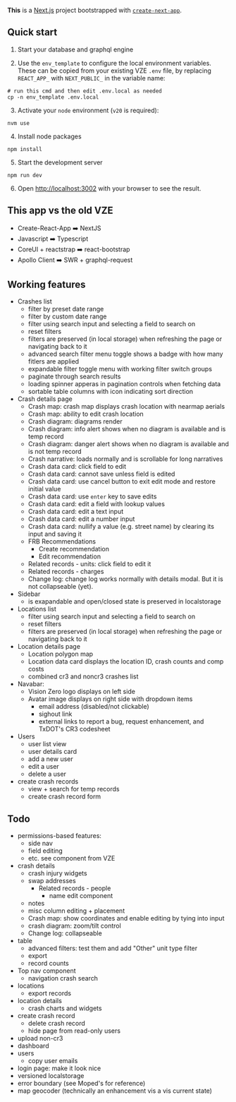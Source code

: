 **This** is a [Next.js](https://nextjs.org/) project bootstrapped with [`create-next-app`](https://github.com/vercel/next.js/tree/canary/packages/create-next-app).

## Quick start

1. Start your database and graphql engine

2. Use the `env_template` to configure the local environment variables. These can be copied from your existing VZE `.env` file, by replacing `REACT_APP_` with `NEXT_PUBLIC_` in the variable name:

```shell
# run this cmd and then edit .env.local as needed
cp -n env_template .env.local
```

3. Activate your `node` environment (`v20` is required):

```shell
nvm use
```

4. Install node packages

```
npm install
```

5. Start the development server

```shell
npm run dev
```

6. Open [http://localhost:3002](http://localhost:3002) with your browser to see the result.

## This app vs the old VZE

- Create-React-App ➡️ NextJS
- Javascript ➡️ Typescript
- CoreUI + reactstrap ➡️ react-bootstrap
- Apollo Client ➡️ SWR + graphql-request

## Working features

- Crashes list
  - filter by preset date range
  - filter by custom date range
  - filter using search input and selecting a field to search on
  - reset filters
  - filters are preserved (in local storage) when refreshing the page or navigating back to it
  - advanced search filter menu toggle shows a badge with how many fitlers are applied
  - expandable filter toggle menu with working filter switch groups
  - paginate through search results
  - loading spinner apperas in pagination controls when fetching data
  - sortable table columns with icon indicating sort direction
- Crash details page
  - Crash map: crash map displays crash location with nearmap aerials
  - Crash map: ability to edit crash location
  - Crash diagram: diagrams render
  - Crash diagram: info alert shows when no diagram is available and is temp record
  - Crash diagram: danger alert shows when no diagram is available and is not temp record
  - Crash narrative: loads normally and is scrollable for long narratives
  - Crash data card: click field to edit
  - Crash data card: cannot save unless field is edited
  - Crash data card: use cancel button to exit edit mode and restore initial value
  - Crash data card: use `enter` key to save edits
  - Crash data card: edit a field with lookup values
  - Crash data card: edit a text input
  - Crash data card: edit a number input
  - Crash data card: nullify a value (e.g. street name) by clearing its input and saving it
  - FRB Recommendations
    - Create recommendation
    - Edit recommendation
  - Related records - units: click field to edit it
  - Related records - charges
  - Change log: change log works normally with details modal. But it is not collapseable (yet).
- Sidebar
  - is exapandable and open/closed state is preserved in localstorage
- Locations list
  - filter using search input and selecting a field to search on
  - reset filters
  - filters are preserved (in local storage) when refreshing the page or navigating back to it
- Location details page
  - Location polygon map
  - Location data card displays the location ID, crash counts and comp costs
  - combined cr3 and noncr3 crashes list
- Navabar:
  - Vision Zero logo displays on left side
  - Avatar image displays on right side with dropdown items
    - email address (disabled/not clickable)
    - sighout link
    - external links to report a bug, request enhancement, and TxDOT's CR3 codesheet
- Users
  - user list view
  - user details card
  - add a new user
  - edit a user
  - delete a user
- create crash records
  - view + search for temp records
  - create crash record form

## Todo

- permissions-based features:
  - side nav
  - field editing
  - etc. see <Can/> component from VZE
- crash details
  - crash injury widgets
  - swap addresses
    - Related records - people
      - name edit component
  - notes
  - misc column editing + placement
  - Crash map: show coordinates and enable editing by tying into input
  - crash diagram: zoom/tilt control
  - Change log: collapseable
- table
  - advanced filters: test them and add "Other" unit type filter
  - export
  - record counts
- Top nav component
  - navigation crash search
- locations
  - export records
- location details
  - crash charts and widgets
- create crash record
  - delete crash record
  - hide page from read-only users
- upload non-cr3
- dashboard
- users
  - copy user emails
- login page: make it look nice
- versioned localstorage
- error boundary (see Moped's for reference)
- map geocoder (technically an enhancement vis a vis current state)
